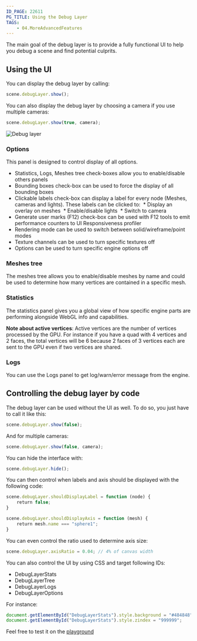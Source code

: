 ```yaml
---
ID_PAGE: 22611
PG_TITLE: Using the Debug Layer
TAGS:
    - 04.MoreAdvancedFeatures
---
```

The main goal of the debug layer is to provide a fully functional UI to help you debug a scene and find potential culprits.

## Using the UI
You can display the debug layer by calling:

```javascript
scene.debugLayer.show();
```
You can also display the debug layer by choosing a camera if you use multiple cameras:

```javascript
scene.debugLayer.show(true, camera);
```

![Debug layer](http://www.babylonjs.com/forumpics/debuglayer.jpg)

### Options
This panel is designed to control display of all options.

* Statistics, Logs, Meshes tree check-boxes allow you to enable/disable others panels
* Bounding boxes check-box can be used to force the display of all bounding boxes
* Clickable labels check-box can display a label for every node (Meshes, cameras and lights). These labels can be clicked to:
 * Display an overlay on meshes
 * Enable/disable lights
 * Switch to camera
* Generate user marks (F12) check-box can be used with F12 tools to emit performance counters to UI Responsiveness profiler
* Rendering mode can be used to switch between solid/wireframe/point modes
* Texture channels can be used to turn specific textures off
* Options can be used to turn specific engine options off

### Meshes tree
The meshes tree allows you to enable/disable meshes by name and could be used to determine how many vertices are contained in a specific mesh.

### Statistics
The statistics panel gives you a global view of how specific engine parts are performing alongside WebGL info and capabilities.

**Note about active vertices**: Active vertices are the number of vertices processed by the GPU. For instance if you have a quad with 4 vertices and 2 faces, the total vertices will be 6 because 2 faces of 3 vertices each are sent to the GPU even if two vertices are shared.

### Logs
You can use the Logs panel to get log/warn/error message from the engine.

## Controlling the debug layer by code 
The debug layer can be used without the UI as well. To do so, you just have to call it like this:

```javascript
scene.debugLayer.show(false);
```
And for multiple cameras:

```javascript
scene.debugLayer.show(false, camera);
```

You can hide the interface with:

```javascript
scene.debugLayer.hide();
```
You can then control when labels and axis should be displayed with the following code:

```javascript
scene.debugLayer.shouldDisplayLabel = function (node) {
    return false;
}

scene.debugLayer.shouldDisplayAxis = function (mesh) {
    return mesh.name === "sphere1";
}
```

You can even control the ratio used to determine axis size:

```javascript
scene.debugLayer.axisRatio = 0.04; // 4% of canvas width
```

You can also control the UI by using CSS and target following IDs:

* DebugLayerStats
* DebugLayerTree
* DebugLayerLogs
* DebugLayerOptions

For instance:

```javascript
document.getElementById("DebugLayerStats").style.background = "#484848";
document.getElementById("DebugLayerStats").style.zindex = "999999";
```

Feel free to test it on the [playground](http://www.babylonjs-playground.com/#1IG874)